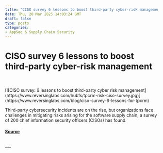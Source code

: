 ```yaml
---
title: "CISO survey 6 lessons to boost third-party cyber-risk management"
date: Thu, 20 Mar 2025 14:03:24 GMT
draft: false
type: posts
categories: 
- AppSec & Supply Chain Security
---
```

# CISO survey 6 lessons to boost third-party cyber-risk management

<br/>

<br/>
[![CISO survey: 6 lessons to boost third-party cyber risk management](https://www.reversinglabs.com/hubfs/tpcrm-risk-ciso-survey.jpg)](https://www.reversinglabs.com/blog/ciso-survey-6-lessons-for-tpcrm)

Third-party cybersecurity incidents are on the rise, but organizations face challenges in mitigating risks arising for the software supply chain, a survey of 200 chief information security officers (CISOs) has found.

#### [Source](https://www.reversinglabs.com/blog/ciso-survey-6-lessons-for-tpcrm)

<br/>
---

